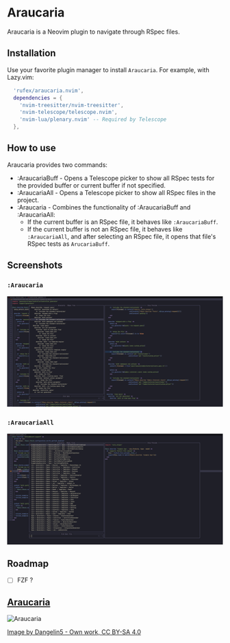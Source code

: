 # Araucaria

Araucaria is a Neovim plugin to navigate through RSpec files.

## Installation

Use your favorite plugin manager to install `Araucaria`. For example, with Lazy.vim:

```lua
  'rufex/araucaria.nvim',
  dependencies = {
    'nvim-treesitter/nvim-treesitter',
    'nvim-telescope/telescope.nvim',
    'nvim-lua/plenary.nvim' -- Required by Telescope
  },
```

## How to use

Araucaria provides two commands:

- :AraucariaBuff - Opens a Telescope picker to show all RSpec tests for the provided buffer or current buffer if not specified.
- :AraucariaAll - Opens a Telescope picker to show all RSpec files in the project.
- :Araucaria - Combines the functionality of :AraucariaBuff and :AraucariaAll:
  - If the current buffer is an RSpec file, it behaves like `:AraucariaBuff`.
  - If the current buffer is not an RSpec file, it behaves like `:AraucariaAll`, and after selecting an RSpec file, it opens that file's RSpec tests as `ArucariaBuff`.

## Screenshots

### `:Araucaria`

![Araucaria](./assets/araucaria.png)

### `:AraucariaAll`

![AraucariaAll](./assets/araucaria_all.png)

## Roadmap

- [ ] FZF ?

## [Araucaria](https://en.m.wikipedia.org/wiki/Araucaria)

![Araucaria](https://upload.wikimedia.org/wikipedia/commons/thumb/2/20/Araucaria_araucana%2C_Zainuco%2C_Neuquen%2C_Argentina.jpg/1530px-Araucaria_araucana%2C_Zainuco%2C_Neuquen%2C_Argentina.jpg)

[Image by Dangelin5 - Own work, CC BY-SA 4.0](https://commons.wikimedia.org/w/index.php?curid=57620752)
